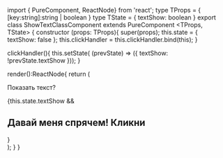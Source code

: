 import { PureComponent, ReactNode} from 'react';
type TProps = {
    [key:string]:string | boolean
}
type TState = {
    textShow: boolean
}
export class ShowTextClassComponent extends PureComponent <TProps, TState> {
  constructor (props: TProps){
    super(props);
    this.state = {
      textShow: false
    };
    this.clickHandler = this.clickHandler.bind(this);
  }

  clickHandler(){
    this.setState( (prevState) => ({
      textShow: !prevState.textShow
    }));
  }

  render():ReactNode{
    return (
      <div onClick={this.clickHandler}>
        <p>Показать текст?</p>
        {this.state.textShow &&
          <h2>Давай меня спрячем! Кликни</h2>}
      </div>
    );
  }
}
